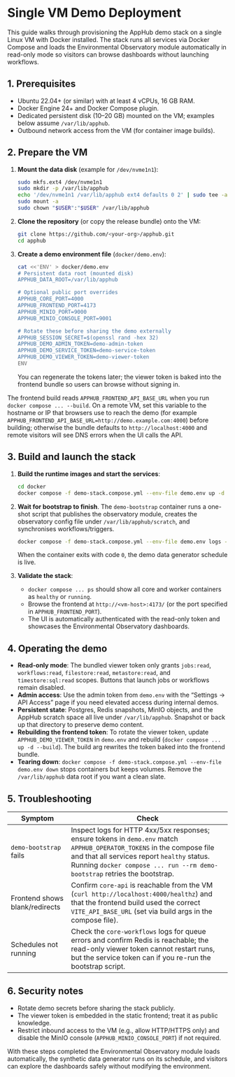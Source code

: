 # Single VM Demo Deployment

This guide walks through provisioning the AppHub demo stack on a single Linux VM with Docker installed. The stack runs all services via Docker Compose and loads the Environmental Observatory module automatically in read-only mode so visitors can browse dashboards without launching workflows.

## 1. Prerequisites

- Ubuntu 22.04+ (or similar) with at least 4 vCPUs, 16 GB RAM.
- Docker Engine 24+ and Docker Compose plugin.
- Dedicated persistent disk (10–20 GB) mounted on the VM; examples below assume `/var/lib/apphub`.
- Outbound network access from the VM (for container image builds).

## 2. Prepare the VM

1. **Mount the data disk** (example for `/dev/nvme1n1`):
   ```bash
   sudo mkfs.ext4 /dev/nvme1n1
   sudo mkdir -p /var/lib/apphub
   echo '/dev/nvme1n1 /var/lib/apphub ext4 defaults 0 2' | sudo tee -a /etc/fstab
   sudo mount -a
   sudo chown "$USER":"$USER" /var/lib/apphub
   ```

2. **Clone the repository** (or copy the release bundle) onto the VM:
   ```bash
   git clone https://github.com/<your-org>/apphub.git
   cd apphub
   ```

3. **Create a demo environment file** (`docker/demo.env`):
   ```bash
   cat <<'ENV' > docker/demo.env
   # Persistent data root (mounted disk)
   APPHUB_DATA_ROOT=/var/lib/apphub

   # Optional public port overrides
   APPHUB_CORE_PORT=4000
   APPHUB_FRONTEND_PORT=4173
   APPHUB_MINIO_PORT=9000
   APPHUB_MINIO_CONSOLE_PORT=9001

   # Rotate these before sharing the demo externally
   APPHUB_SESSION_SECRET=$(openssl rand -hex 32)
   APPHUB_DEMO_ADMIN_TOKEN=demo-admin-token
   APPHUB_DEMO_SERVICE_TOKEN=demo-service-token
   APPHUB_DEMO_VIEWER_TOKEN=demo-viewer-token
   ENV
   ```

   You can regenerate the tokens later; the viewer token is baked into the frontend bundle so users can browse without signing in.

  The frontend build reads `APPHUB_FRONTEND_API_BASE_URL` when you run `docker compose ... --build`. On a remote VM, set this variable to the hostname or IP that browsers use to reach the demo (for example `APPHUB_FRONTEND_API_BASE_URL=http://demo.example.com:4000`) before building; otherwise the bundle defaults to `http://localhost:4000` and remote visitors will see DNS errors when the UI calls the API.

## 3. Build and launch the stack

1. **Build the runtime images and start the services**:
   ```bash
   cd docker
   docker compose -f demo-stack.compose.yml --env-file demo.env up -d --build
   ```

2. **Wait for bootstrap to finish**. The `demo-bootstrap` container runs a one-shot script that publishes the observatory module, creates the observatory config file under `/var/lib/apphub/scratch`, and synchronises workflows/triggers.
   ```bash
   docker compose -f demo-stack.compose.yml --env-file demo.env logs -f demo-bootstrap
   ```
   When the container exits with code `0`, the demo data generator schedule is live.

3. **Validate the stack**:
   - `docker compose ... ps` should show all core and worker containers as `healthy` or `running`.
   - Browse the frontend at `http://<vm-host>:4173/` (or the port specified in `APPHUB_FRONTEND_PORT`).
   - The UI is automatically authenticated with the read-only token and showcases the Environmental Observatory dashboards.

## 4. Operating the demo

- **Read-only mode**: The bundled viewer token only grants `jobs:read`, `workflows:read`, `filestore:read`, `metastore:read`, and `timestore:sql:read` scopes. Buttons that launch jobs or workflows remain disabled.
- **Admin access**: Use the admin token from `demo.env` with the “Settings → API Access” page if you need elevated access during internal demos.
- **Persistent state**: Postgres, Redis snapshots, MinIO objects, and the AppHub scratch space all live under `/var/lib/apphub`. Snapshot or back up that directory to preserve demo content.
- **Rebuilding the frontend token**: To rotate the viewer token, update `APPHUB_DEMO_VIEWER_TOKEN` in `demo.env` and rebuild (`docker compose ... up -d --build`). The build arg rewrites the token baked into the frontend bundle.
- **Tearing down**: `docker compose -f demo-stack.compose.yml --env-file demo.env down` stops containers but keeps volumes. Remove the `/var/lib/apphub` data root if you want a clean slate.

## 5. Troubleshooting

| Symptom | Check |
| --- | --- |
| `demo-bootstrap` fails | Inspect logs for HTTP 4xx/5xx responses; ensure tokens in `demo.env` match `APPHUB_OPERATOR_TOKENS` in the compose file and that all services report `healthy` status. Running `docker compose ... run --rm demo-bootstrap` retries the bootstrap. |
| Frontend shows blank/redirects | Confirm `core-api` is reachable from the VM (`curl http://localhost:4000/healthz`) and that the frontend build used the correct `VITE_API_BASE_URL` (set via build args in the compose file). |
| Schedules not running | Check the `core-workflows` logs for queue errors and confirm Redis is reachable; the read-only viewer token cannot restart runs, but the service token can if you re-run the bootstrap script. |

## 6. Security notes

- Rotate demo secrets before sharing the stack publicly.
- The viewer token is embedded in the static frontend; treat it as public knowledge.
- Restrict inbound access to the VM (e.g., allow HTTP/HTTPS only) and disable the MinIO console (`APPHUB_MINIO_CONSOLE_PORT`) if not required.

With these steps completed the Environmental Observatory module loads automatically, the synthetic data generator runs on its schedule, and visitors can explore the dashboards safely without modifying the environment.
